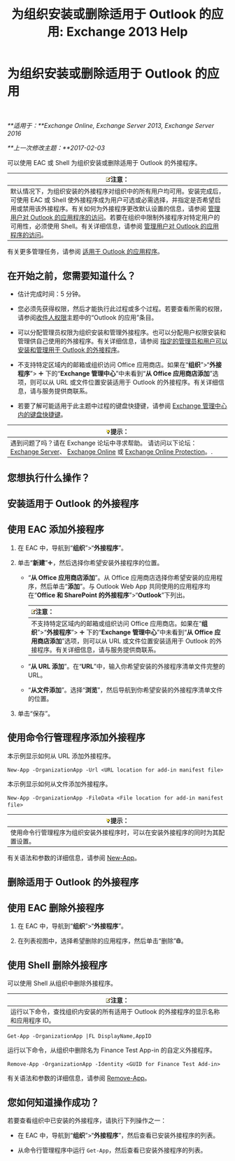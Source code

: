 ﻿---
title: '为组织安装或删除适用于 Outlook 的应用: Exchange 2013 Help'
TOCTitle: 为组织安装或删除适用于 Outlook 的应用
ms:assetid: 112f3ef7-9943-4a1e-8a42-e08e8e9f67f4
ms:mtpsurl: https://technet.microsoft.com/zh-cn/library/JJ943752(v=EXCHG.150)
ms:contentKeyID: 52061482
ms.date: 01/11/2018
mtps_version: v=EXCHG.150
ms.translationtype: HT
---

# 为组织安装或删除适用于 Outlook 的应用

 

_**适用于：**Exchange Online, Exchange Server 2013, Exchange Server 2016_

_**上一次修改主题：**2017-02-03_

可以使用 EAC 或 Shell 为组织安装或删除适用于 Outlook 的外接程序。

<table>
<thead>
<tr class="header">
<th><img src="images/Bb124558.note(EXCHG.150).gif" title="注意" alt="注意" />注意：</th>
</tr>
</thead>
<tbody>
<tr class="odd">
<td>默认情况下，为组织安装的外接程序对组织中的所有用户均可用。安装完成后，可使用 EAC 或 Shell 使外接程序成为用户可选或必需选择，并指定是否希望启用或禁用该外接程序。有关如何为外接程序更改默认设置的信息，请参阅 <a href="manage-user-access-to-add-ins-for-outlook-exchange-online-help.md">管理用户对 Outlook 的应用程序的访问</a>。若要在组织中限制外接程序对特定用户的可用性，必须使用 Shell。有关详细信息，请参阅 <a href="manage-user-access-to-add-ins-for-outlook-exchange-online-help.md">管理用户对 Outlook 的应用程序的访问</a>。</td>
</tr>
</tbody>
</table>


有关更多管理任务，请参阅 [适用于 Outlook 的应用程序](add-ins-for-outlook-exchange-2013-help.md)。

## 在开始之前，您需要知道什么？

  - 估计完成时间：5 分钟。

  - 您必须先获得权限，然后才能执行此过程或多个过程。若要查看所需的权限，请参阅[收件人权限](recipients-permissions-exchange-2013-help.md)主题中的“Outlook 的应用”条目。

  - 可以分配管理员权限为组织安装和管理外接程序。也可以分配用户权限安装和管理供自己使用的外接程序。有关详细信息，请参阅 [指定的管理员和用户可以安装和管理用于 Outlook 的外接程序](specify-the-administrators-and-users-who-can-install-and-manage-add-ins-for-outlook-exchange-2013-help.md)。

  - 不支持特定区域内的邮箱或组织访问 Office 应用商店。如果在“**组织**”\>“**外接程序**”\> ![添加图标](images/JJ218640.c1e75329-d6d7-4073-a27d-498590bbb558(EXCHG.150).gif "添加图标") 下的“**Exchange 管理中心**”中未看到“**从 Office 应用商店添加**”选项，则可以从 URL 或文件位置安装适用于 Outlook 的外接程序。有关详细信息，请与服务提供商联系。

  - 若要了解可能适用于此主题中过程的键盘快捷键，请参阅 [Exchange 管理中心内的键盘快捷键](keyboard-shortcuts-in-the-exchange-admin-center-exchange-online-protection-help.md)。

<table>
<thead>
<tr class="header">
<th><img src="images/Bb124558.tip(EXCHG.150).gif" title="提示" alt="提示" />提示：</th>
</tr>
</thead>
<tbody>
<tr class="odd">
<td>遇到问题了吗？请在 Exchange 论坛中寻求帮助。 请访问以下论坛：<a href="https://go.microsoft.com/fwlink/p/?linkid=60612">Exchange Server</a>、 <a href="https://go.microsoft.com/fwlink/p/?linkid=267542">Exchange Online</a> 或 <a href="https://go.microsoft.com/fwlink/p/?linkid=285351">Exchange Online Protection</a>。.</td>
</tr>
</tbody>
</table>


## 您想执行什么操作？

## 安装适用于 Outlook 的外接程序

## 使用 EAC 添加外接程序

1.  在 EAC 中，导航到“**组织**”\>“**外接程序**”。

2.  单击“**新建**”![添加图标](images/JJ218640.c1e75329-d6d7-4073-a27d-498590bbb558(EXCHG.150).gif "添加图标")，然后选择你希望安装外接程序的位置。
    
      - “**从 Office 应用商店添加**”。从 Office 应用商店选择你希望安装的应用程序，然后单击“**添加**”。与 Outlook Web App 共同使用的应用程序均在“**Office 和 SharePoint 的外接程序**”\>“**Outlook**”下列出。
        
        <table>
        <thead>
        <tr class="header">
        <th><img src="images/Bb124558.note(EXCHG.150).gif" title="注意" alt="注意" />注意：</th>
        </tr>
        </thead>
        <tbody>
        <tr class="odd">
        <td>不支持特定区域内的邮箱或组织访问 Office 应用商店。如果在“<strong>组织</strong>”&gt;“<strong>外接程序</strong>”&gt; <img src="images/JJ218640.c1e75329-d6d7-4073-a27d-498590bbb558(EXCHG.150).gif" title="添加图标" alt="添加图标" /> 下的“<strong>Exchange 管理中心</strong>”中未看到“<strong>从 Office 应用商店添加</strong>”选项，则可以从 URL 或文件位置安装适用于 Outlook 的外接程序。有关详细信息，请与服务提供商联系。</td>
        </tr>
        </tbody>
        </table>
    
      - “**从 URL 添加**”。在“**URL**”中，输入你希望安装的外接程序清单文件完整的 URL。
    
      - “**从文件添加**”。选择“**浏览**”，然后导航到你希望安装的外接程序清单文件的位置。

3.  单击“保存”。

## 使用命令行管理程序添加外接程序

本示例显示如何从 URL 添加外接程序。

    New-App -OrganizationApp -Url <URL location for add-in manifest file>

本示例显示如何从文件添加外接程序。

    New-App -OrganizationApp -FileData <File location for add-in manifest file>

<table>
<thead>
<tr class="header">
<th><img src="images/Bb124558.tip(EXCHG.150).gif" title="提示" alt="提示" />提示：</th>
</tr>
</thead>
<tbody>
<tr class="odd">
<td>使用命令行管理程序为组织安装外接程序时，可以在安装外接程序的同时为其配置设置。</td>
</tr>
</tbody>
</table>


有关语法和参数的详细信息，请参阅 [New-App](https://technet.microsoft.com/zh-cn/library/jj218722\(v=exchg.150\))。

## 删除适用于 Outlook 的外接程序

## 使用 EAC 删除外接程序

1.  在 EAC 中，导航到“**组织**”\>“**外接程序**”。

2.  在列表视图中，选择希望删除的应用程序，然后单击“删除”![删除图标](images/JJ657511.14f639f6-61e8-4418-bbfb-0db14de9d2f5(EXCHG.150).gif "删除图标")。

## 使用 Shell 删除外接程序

可以使用 Shell 从组织中删除外接程序。

<table>
<thead>
<tr class="header">
<th><img src="images/Bb124558.note(EXCHG.150).gif" title="注意" alt="注意" />注意：</th>
</tr>
</thead>
<tbody>
<tr class="odd">
<td>运行以下命令，查找组织内安装的所有适用于 Outlook 的外接程序的显示名称和应用程序 ID。</td>
</tr>
</tbody>
</table>


    Get-App -OrganizationApp |FL DisplayName,AppID

运行以下命令，从组织中删除名为 Finance Test App-in 的自定义外接程序。

    Remove-App -OrganizationApp -Identity <GUID for Finance Test Add-in>

有关语法和参数的详细信息，请参阅 [Remove-App](https://technet.microsoft.com/zh-cn/library/jj218709\(v=exchg.150\))。

## 您如何知道操作成功？

若要查看组织中已安装的外接程序，请执行下列操作之一：

  - 在 EAC 中，导航到“**组织**”\>“**外接程序**”，然后查看已安装外接程序的列表。

  - 从命令行管理程序中运行 `Get-App`，然后查看已安装外接程序的列表。

